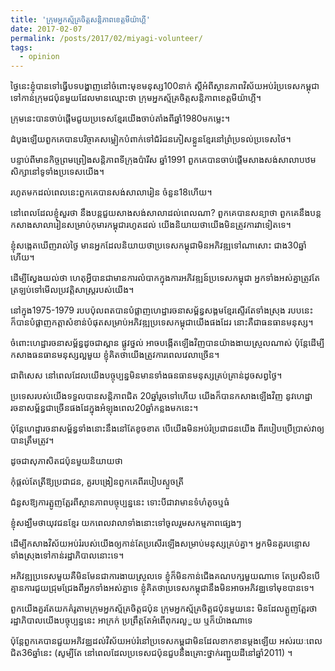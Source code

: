 ```yaml
---
title: 'ក្រុមអ្នកស្ម័គ្រចិត្តសន្តិភាពខេត្តមីយ៉ាហ្គី'
date: 2017-02-07
permalink: /posts/2017/02/miyagi-volunteer/
tags:
  - opinion
---
```


ថ្ងៃនេះខ្ញុំបានទៅធ្វើបទបង្ហាញនៅចំពោះមុខមនុស្ស100នាក់ ស្ដីអំពីស្ថានភាពវិស័យអប់រំប្រទេសកម្ពុជា ទៅកាន់ក្រុមជប៉ុនមួយដែលមានឈ្មោះថា ក្រុមអ្នកស្ម័គ្រចិត្តសន្តិភាពខេត្តមីយ៉ាហ្គី។

ក្រុមនេះបានចាប់ផ្តើមជួយប្រទេសខ្មែរយើងចាប់តាំងពីឆ្នាំ1980មកម្លេះ។

ដំបូងឡើយពួកគេបានបរិច្ចាគសម្លៀកបំពាក់ទៅជំរំជនភៀសខ្លួនខ្មែរនៅព្រំប្រទល់ប្រទេសថៃ។ 

បន្ទាប់ពីមានកិច្ចព្រមព្រៀងសន្តិភាពទីក្រុងប៉ារីស ឆ្នាំ1991 ពួកគេបានចាប់ផ្តើមសាងសង់សាលាបឋមសិក្សានៅទូទាំងប្រទេសយើង។ 

រហូតមកដល់ពេលនេះពួកគេបានសង់សាលារៀន ចំនួន18ហើយ។ 

នៅពេលដែលខ្ញុំសួរថា នឹងបន្តជួយសាងសង់សាលាដល់ពេលណា? ពួកគេបានសន្យាថា ពួកគេនឹងបន្តកសាងសាលារៀនសម្រាប់កុមារកម្ពុជារហូតដល់ យើងនិយាយថាយើងមិនត្រូវការវាទៀតទេ។

ខ្ញុំសង្កេតឃើញរាល់ថ្ងៃ មានអ្នកដែលនិយាយថាប្រទេសកម្ពុជាមិនអភិវឌ្ឍទៅណាសោះ ជាង30ឆ្នាំហើយ។ 

ដើម្បីស្វែងយល់ថា ហេតុអ្វីបានជាមានការលំបាកក្នុងការអភិវឌ្ឍន៍ប្រទេសកម្ពុជា អ្នកទាំងអស់គ្នាត្រូវតែត្រឡប់ទៅមើលប្រវត្តិសាស្រ្តរបស់យើង។ 

នៅក្នុង1975-1979 របបប៉ុលពតបានបំផ្លាញហេដ្ឋារចនាសម្ព័ន្ធសង្គមខ្មែរស្ទើរតែទាំងស្រុង របបនេះក៏បានបំផ្លាញកត្តាសំខាន់បំផុតសម្រាប់អភិវឌ្ឍប្រទេសកម្ពុជាយើងផងដែរ នោះគឺជាធនធានមនុស្ស។ 

ចំពោះហេដ្ឋារចនាសម្ព័ន្ធដូចជាស្ពាន ផ្លូវថ្នល់ អាចបង្កើតឡើងវិញបានយ៉ាងងាយស្រួលណាស់ ប៉ុន្តែដើម្បីកសាងធនធានមនុស្សល្អមួយ ខ្ញុំគិតថាយើងត្រូវការពេលវេលាច្រើន។ 

ជាពិសេស នៅពេលដែលយើងបច្ចុប្បន្នមិនមានទាំងធនធានមនុស្សគ្រប់គ្រាន់ដូចសព្វថ្ងៃ។​ 

ប្រទេសរបស់យើងទទួលបានសន្ដិភាពជិត 20ឆ្នាំរួចទៅហើយ យើងក៏បានកសាងឡើងវិញ នូវហេដ្ឋារចនាសម្ព័ន្ធជាច្រើនផងដែក្នុងអំឡុងពេល20ឆ្នាំកន្លងមកនេះ។ 

ប៉ុន្តែហេដ្ឋារចនាសម្ព័ន្ធទាំងនោះនឹងនៅតែខូចខាត បើយើងមិនអប់រំប្រជាជនយើង ពីរបៀបប្រើប្រាស់វាឲ្យបានត្រឹមត្រូវ។ 

ដូចជាសុភាសិតជប៉ុនមួយនិយាយថា

កុំផ្តល់តែត្រីឱ្យប្រជាជន, គួរបង្រៀនពួកគេពីរបៀបស្ទួចត្រី

ជំនួសឱ្យការត្អូញត្អែរពីស្ថានភាពបច្ចុប្បន្ននេះ ទោះបីជាវាមានទំហំតូចឬធំ 

ខ្ញុំសង្ឃឹមថាយុវជនខ្មែរ យកពេលវាលាទាំងនោះទៅចូលរួមសកម្មភាពផ្សេងៗ 

ដើម្បីកសាងវិស័យអប់រំរបស់យើងឲ្យកាន់តែប្រសើរឡើងសម្រាប់មនុស្សគ្រប់គ្នា។ អ្នកមិនគួរបន្ទោសទាំងស្រុងទៅកាន់រដ្ឋាភិបាលនោះទេ។ 

អភិវឌ្ឍប្រទេសមួយគឺមិនមែនជាការងាយស្រួលទេ ខ្ញុំក៏មិនកាន់ជើងគណបក្សមួយណាទេ តែប្រសិនបើគ្មានការជួយជ្រុមជ្រែងពីអ្នកទាំងអស់គ្នាទេ ខ្ញុំគិតថាប្រទេសកម្ពុជានឹងមិនអាចអភិវឌ្ឈទៅមុខបានទេ។

ពួកយើងគួរតែយកគំរូតាមក្រុមអ្នកស្ម័គ្រចិត្តជប៉ុន ក្រុមអ្នកស្ម័គ្រចិត្តជប៉ុនមួយនេះ មិនដែលត្អូញត្អែរថារដ្ឋាភិបាលយើងបច្ចុប្បន្ននេះ អាក្រក់ ប្រព្រឹត្តតែអំពើពុករលួួយ ឬក៏យ៉ាងណាទេ 

ប៉ុន្តែពួកគេបានជួយអភិវឌ្ឈដល់វិស័យអប់រំនៅប្រទេសកម្ពុជាមិនដែលខាកខានម្ដងឡើយ អស់រយៈពេលជិត36ឆ្នាំនេះ (សូម្បីតែ នៅពេលដែលប្រទេសជប៉ុនជួបនឹងគ្រោះថ្នាក់រញ្ជួយដីនៅឆ្នាំ2011) ។